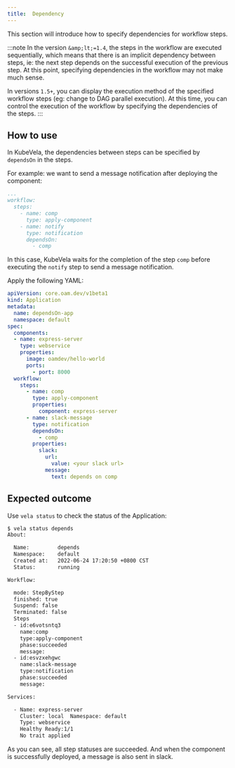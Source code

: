 ```yaml
---
title:  Dependency
---
```


This section will introduce how to specify dependencies for workflow steps.

:::note
In the version `&amp;lt;=1.4`, the steps in the workflow are executed sequentially, which means that there is an implicit dependency between steps, ie: the next step depends on the successful execution of the previous step. At this point, specifying dependencies in the workflow may not make much sense.

In versions `1.5+`, you can display the execution method of the specified workflow steps (eg: change to DAG parallel execution). At this time, you can control the execution of the workflow by specifying the dependencies of the steps.
:::

## How to use

In KubeVela, the dependencies between steps can be specified by `dependsOn` in the steps.

For example: we want to send a message notification after deploying the component:

```yaml
...
workflow:
  steps:
    - name: comp
      type: apply-component
    - name: notify
      type: notification
      dependsOn:
        - comp
```

In this case, KubeVela waits for the completion of the step `comp` before executing the `notify` step to send a message notification.

Apply the following YAML:

```yaml
apiVersion: core.oam.dev/v1beta1
kind: Application
metadata:
  name: dependsOn-app
  namespace: default
spec:
  components:
  - name: express-server
    type: webservice
    properties:
      image: oamdev/hello-world
      ports:
        - port: 8000
  workflow:
    steps:
      - name: comp
        type: apply-component
        properties:
          component: express-server
      - name: slack-message
        type: notification
        dependsOn:
          - comp
        properties:
          slack:
            url:
              value: <your slack url>
            message:
              text: depends on comp
```

## Expected outcome

Use `vela status` to check the status of the Application:

```bash
$ vela status depends
About:

  Name:      	depends
  Namespace: 	default
  Created at:	2022-06-24 17:20:50 +0800 CST
  Status:    	running

Workflow:

  mode: StepByStep
  finished: true
  Suspend: false
  Terminated: false
  Steps
  - id:e6votsntq3
    name:comp
    type:apply-component
    phase:succeeded
    message:
  - id:esvzxehgwc
    name:slack-message
    type:notification
    phase:succeeded
    message:

Services:

  - Name: express-server
    Cluster: local  Namespace: default
    Type: webservice
    Healthy Ready:1/1
    No trait applied
```

As you can see, all step statuses are succeeded. And when the component is successfully deployed, a message is also sent in slack.
